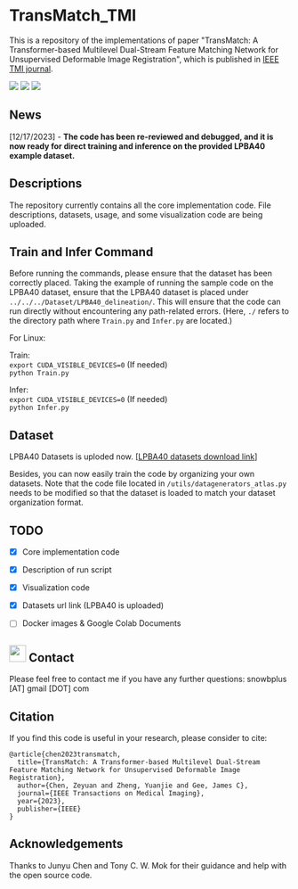 # TransMatch_TMI
This is a repository of the implementations of paper "TransMatch: A Transformer-based Multilevel Dual-Stream Feature Matching Network for Unsupervised Deformable Image Registration", which is published in [IEEE TMI journal](https://ieeexplore.ieee.org/abstract/document/10158729/).

<a href="https://www.python.org/"><img src="https://img.shields.io/badge/Python-3.8-ff69b4.svg" /></a>
<a href= "https://pytorch.org/"> <img src="https://img.shields.io/badge/PyTorch-2.1-2BAF2B.svg" /></a>
<a href="https://opensource.org/licenses/MIT"><img src="https://img.shields.io/badge/License-MIT-yellow.svg"></a>

## News
[12/17/2023] - **The code has been re-reviewed and debugged, and it is now ready for direct training and inference on the provided LPBA40 example dataset.**
        
## Descriptions
The repository currently contains all the core implementation code. File descriptions, datasets, usage, and some visualization code are being uploaded.

## Train and Infer Command
Before running the commands, please ensure that the dataset has been correctly placed. Taking the example of running the sample code on the LPBA40 dataset, ensure that the LPBA40 dataset is placed under ```../../../Dataset/LPBA40_delineation/```. This will ensure that the code can run directly without encountering any path-related errors. (Here, ```./``` refers to the directory path where ```Train.py``` and ```Infer.py``` are located.)

For Linux:

Train:  
```export CUDA_VISIBLE_DEVICES=0``` (If needed)  
```python Train.py```

Infer:  
```export CUDA_VISIBLE_DEVICES=0``` (If needed)  
```python Infer.py```

## Dataset
LPBA40 Datasets is uploded now.  [[LPBA40 datasets download link](https://drive.google.com/file/d/1mRmJpk06guietL3tUxpJjPYzEoJ0GLtm/view?usp=sharing)]

Besides, you can now easily train the code by organizing your own datasets. Note that the code file located in ```/utils/datagenerators_atlas.py``` needs to be modified so that the dataset is loaded to match your dataset organization format.

## TODO
- [x] Core implementation code
- [x] Description of run script
- [x] Visualization code
- [x] Datasets url link (LPBA40 is uploaded)
- [ ] Docker images & Google Colab Documents 



## <img src="https://raw.githubusercontent.com/iampavangandhi/iampavangandhi/master/gifs/Hi.gif" width="30"> Contact
Please feel free to contact me if you have any further questions: snowbplus [AT] gmail [DOT] com

## Citation
If you find this code is useful in your research, please consider to cite:
```
@article{chen2023transmatch,
  title={TransMatch: A Transformer-based Multilevel Dual-Stream Feature Matching Network for Unsupervised Deformable Image Registration},
  author={Chen, Zeyuan and Zheng, Yuanjie and Gee, James C},
  journal={IEEE Transactions on Medical Imaging},
  year={2023},
  publisher={IEEE}
}
```

## Acknowledgements
Thanks to Junyu Chen and Tony C. W. Mok for their guidance and help with the open source code.

